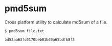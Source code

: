 pmd5sum
=======

Cross platform utility to calculate md5sum of a file.

```
$ pmd5sum file.txt

bd53aa63fc0170beb01b40a65bdfb8f3
```
